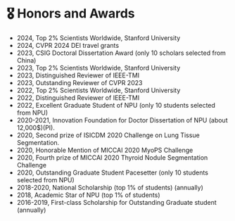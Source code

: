 # 🎖 Honors and Awards
- 2024, Top 2\% Scientists Worldwide, Stanford University 
- 2024, CVPR 2024 DEI travel grants
- 2023, CSIG Doctoral Dissertation Award (only 10 scholars selected from China)
- 2023, Top 2\% Scientists Worldwide, Stanford University
- 2023, Distinguished Reviewer of IEEE-TMI
- 2023, Outstanding Reviewer of CVPR 2023
- 2022, Top 2\% Scientists Worldwide, Stanford University
- 2022, Distinguished Reviewer of IEEE-TMI
- 2022, Excellent Graduate Student of NPU (only 10 students selected from NPU)
- 2020-2021, Innovation Foundation for Doctor Dissertation of NPU (about 12,000$\$$)(PI).
- 2020, Second prize of ISICDM 2020 Challenge on Lung Tissue Segmentation.
- 2020, Honorable Mention of MICCAI 2020 MyoPS Challenge
- 2020, Fourth prize of MICCAI 2020 Thyroid Nodule Segmentation Challenge
- 2020, Outstanding Graduate Student Pacesetter (only 10 students selected from NPU)
- 2018-2020, National Scholarship (top 1\% of students) (annually)
- 2018, Academic Star of NPU (top 1\% of students)
- 2016-2019, First-class Scholarship for Outstanding Graduate student (annually)
